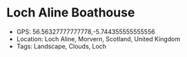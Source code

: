 # Loch Aline Boathouse

- GPS: 56.56327777777778,-5.744355555555556
- Location: Loch Aline, Morvern, Scotland, United Kingdom
- Tags: Landscape, Clouds, Loch
